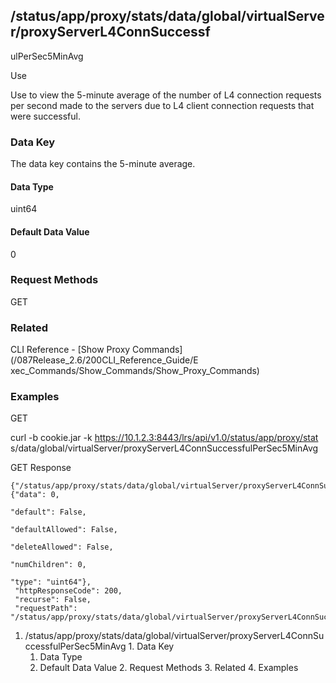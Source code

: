 ## /status/app/proxy/stats/data/global/virtualServer/proxyServerL4ConnSuccessf
ulPerSec5MinAvg

Use

Use to view the 5-minute average of the number of L4 connection requests per
second made to the servers due to L4 client connection requests that were
successful.

### Data Key

The data key contains the 5-minute average.

#### Data Type

uint64

#### Default Data Value

0

### Request Methods

GET

### Related

CLI Reference - [Show Proxy Commands](/087Release_2.6/200CLI_Reference_Guide/E
xec_Commands/Show_Commands/Show_Proxy_Commands)

### Examples

GET

curl -b cookie.jar -k https://10.1.2.3:8443/lrs/api/v1.0/status/app/proxy/stat
s/data/global/virtualServer/proxyServerL4ConnSuccessfulPerSec5MinAvg

GET Response

    
    
    {"/status/app/proxy/stats/data/global/virtualServer/proxyServerL4ConnSuccessfulPerSec5MinAvg": {"data": 0,
                                                                                                     "default": False,
                                                                                                     "defaultAllowed": False,
                                                                                                     "deleteAllowed": False,
                                                                                                     "numChildren": 0,
                                                                                                     "type": "uint64"},
     "httpResponseCode": 200,
     "recurse": False,
     "requestPath": "/status/app/proxy/stats/data/global/virtualServer/proxyServerL4ConnSuccessfulPerSec5MinAvg"}
    

  1. /status/app/proxy/stats/data/global/virtualServer/proxyServerL4ConnSuccessfulPerSec5MinAvg
    1. Data Key
      1. Data Type
      2. Default Data Value
    2. Request Methods
    3. Related
    4. Examples

